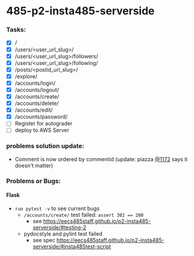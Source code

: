 # 485-p2-insta485-serverside

### Tasks:
- [x] /
- [x] /users/<user_url_slug>/
- [x] /users/<user_url_slug>/followers/
- [x] /users/<user_url_slug>/following/
- [x] /posts/<postid_url_slug>/
- [x] /explore/
- [x] /accounts/login/
- [x] /accounts/logout/
- [x] /accounts/create/
- [x] /accounts/delete/
- [x] /accounts/edit/
- [x] /accounts/password/
- [ ] Register for autograder
- [ ] deploy to AWS Server

### problems solution update:
- Comment is now ordered by commentid (update: piazza [@1172](https://piazza.com/class/kwzgyay4mpcwl?cid=1172) says it doesn't matter)
### Problems or Bugs:
#### Flask
- `run pytest -v` to see current bugs
  - `/accounts/create/` test failed: `assert 302 == 200`
    - see https://eecs485staff.github.io/p2-insta485-serverside/#testing-2
  - pydocstyle and pylint test failed
    - see spec https://eecs485staff.github.io/p2-insta485-serverside/#insta485test-script
